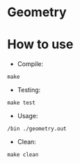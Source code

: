 Geometry
====
# How to use
* Compile:
```
make
```
* Testing:
```
make test
```
* Usage:
```
/bin ./geometry.out
```
* Clean:
```
make clean
```
